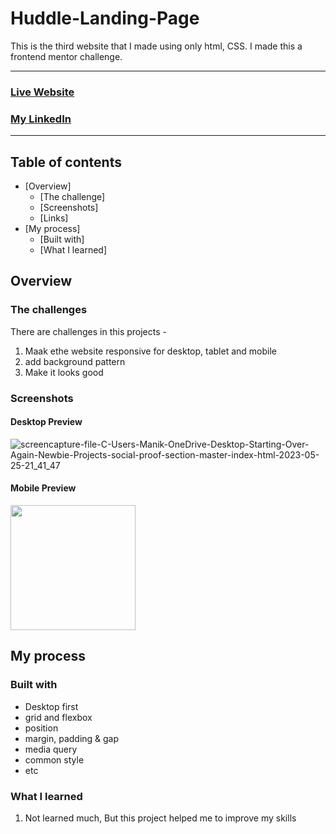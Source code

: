 # Huddle-Landing-Page
This is the third website that I made using only html, CSS. I made this a frontend mentor challenge.
<hr>

### [Live Website](https://manikmaity.github.io/Social-proof-section/)
### [My LinkedIn](https://www.linkedin.com/in/manikmaity/)
<hr>

## Table of contents

- [Overview]
  - [The challenge]
  - [Screenshots]
  - [Links]
- [My process]
  - [Built with]
  - [What I learned]

## Overview

### The challenges
There are challenges in this projects -
  1. Maak ethe website responsive for desktop, tablet and mobile
  2. add background pattern
  3. Make it looks good

### Screenshots
#### Desktop Preview


![screencapture-file-C-Users-Manik-OneDrive-Desktop-Starting-Over-Again-Newbie-Projects-social-proof-section-master-index-html-2023-05-25-21_41_47](https://github.com/ManikMaity/Huddle-Landing-Page/assets/110734724/0ae4387d-3615-4a8a-977c-f5259e4b1a66)






#### Mobile Preview

<img src="https://github.com/ManikMaity/Huddle-Landing-Page/assets/110734724/fcb95293-3454-4618-b515-ddf9ace08831" width="200" />



## My process

### Built with
- Desktop first
- grid and flexbox
- position 
- margin, padding & gap
- media query
- common style
- etc

### What I learned
  1. Not learned much, But this project helped me to improve my skills

